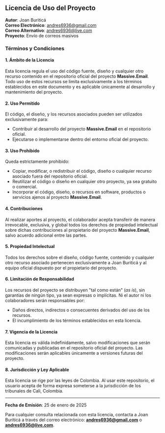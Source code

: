 ## Licencia de Uso del Proyecto

**Autor**: Joan Buriticá  
**Correo Electrónico**: andres6936@gmail.com  
**Correo Alternativo**: andres6936@live.com  
**Proyecto**: Envío de correos masivos

### Términos y Condiciones

#### 1. Ámbito de la Licencia

Esta licencia regula el uso del código fuente, diseño y cualquier otro recurso contenido en el repositorio oficial del
proyecto **Massive.Email**. Todo uso de estos recursos se limita exclusivamente a los términos establecidos en este
documento y es aplicable únicamente al desarrollo y mantenimiento del proyecto.

#### 2. Uso Permitido

El código, el diseño, y los recursos asociados pueden ser utilizados exclusivamente para:

- Contribuir al desarrollo del proyecto **Massive.Email** en el repositorio oficial.
- Ejecutarse o implementarse dentro del entorno oficial del proyecto.

#### 3. Uso Prohibido

Queda estrictamente prohibido:

- Copiar, modificar, o redistribuir el código, diseño o cualquier recurso asociado fuera del repositorio oficial.
- Reutilizar el código o diseño en cualquier otro proyecto, ya sea gratuito o comercial.
- Incorporar el código, diseño, o recursos en software, productos o servicios ajenos al proyecto **Massive.Email**.

#### 4. Contribuciones

Al realizar aportes al proyecto, el colaborador acepta transferir de manera irrevocable, exclusiva, y global todos los
derechos de propiedad intelectual sobre dichas contribuciones al propietario del proyecto **Massive.Email**, salvo
acuerdo adicional entre las partes.

#### 5. Propiedad Intelectual

Todos los derechos sobre el diseño, código fuente, contenido y cualquier otro recurso asociado pertenecen exclusivamente
a Joan Buriticá y al equipo oficial dispuesto por el propietario del proyecto.

#### 6. Limitación de Responsabilidad

Los recursos del proyecto se distribuyen "tal como están" (*as is*), sin garantías de ningún tipo, ya sean expresas o
implícitas. Ni el autor ni los colaboradores serán responsables por:

- Daños directos, indirectos o consecuentes derivados del uso de los recursos.
- El incumplimiento de los términos establecidos en esta licencia.

#### 7. Vigencia de la Licencia

Esta licencia es válida indefinidamente, salvo modificaciones que serán comunicadas y publicadas en el repositorio
oficial del proyecto. Las modificaciones serán aplicables únicamente a versiones futuras del proyecto.

#### 8. Jurisdicción y Ley Aplicable

Esta licencia se rige por las leyes de Colombia. Al usar este repositorio, el usuario acepta de forma expresa someterse
a la jurisdicción de los tribunales de Cali, Colombia.

---

**Fecha de Emisión**: 25 de enero de 2025

Para cualquier consulta relacionada con esta licencia, contacta a Joan Buriticá a través del correo electrónico:
**andres6936@gmail.com** o **andres6936@live.com**.